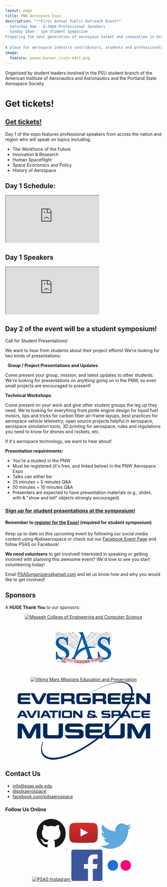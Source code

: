 ```yaml
---
layout: page
title: PNW Aerospace Expo
description: "**First Annual Public Outreach Event** 
- Saturday 9am - 6:30pm Professional Speakers
- Sunday 10am - 3pm Student Symposium
Preparing the next generation of aerospace talent and innovation in Oregon and Washington.

A place for aerospace industry contributors, students and professionals to share innovative projects and forge new relationships through discussion and collaboration."
image:
  feature: pnwae-banner_risto-edit.png
---
```


Organized by student leaders involved in the PSU student branch of the American Institute of Aeronautics and Astronautics and the Portland State Aerospace Society

<h1>Get tickets! <a href="https://commerce.cashnet.com/psupsas"></a> </h1>

## [Get tickets!](https://commerce.cashnet.com/psupsas)

Day 1 of the expo features professional speakers from across the nation and region who will speak on topics including:
- The Workforce of the Future
- Innovation & Research
- Human Spaceflight
- Space Economics and Policy
- History of Aerospace


## Day 1 Schedule:
<iframe src="https://docs.google.com/spreadsheets/d/e/2PACX-1vRGpofW29fOLRSzzi1nW5wbsKej8upHWOI-Ys-pjB73dNC7p-FeuqcwqlIjjJLV31cXNAVZGTGj3XkA/pubhtml?gid=0&amp;single=true&amp;widget=true&amp;headers=false"></iframe>


## Day 1 Speakers
<iframe src="https://docs.google.com/document/d/e/2PACX-1vRFQKKrDAdg2pIvhe1xaE_sSQq67Gp-ZGN4MKTI2777QWahxOdEFzpFQHtFzX-F9uuBNrZF64yJV5eK/pub?embedded=true"></iframe>


## Day 2 of the event will be a student symposium!


Call for Student Presentations!

We want to hear from students about their project efforts! We're looking for two kinds of presentations:

 
**Group / Project Presentations and Updates**

Come present your group, mission, and latest updates to other students. We're looking for presentations on anything going on in the PNW, so even small projects are encouraged to present!


**Technical Workshops**

Come present on your work and give other student groups the leg up they need. We're looking for everything from pintle engine design for liquid fuel motors, tips and tricks for carbon fiber air-frame layups, best practices for aerospace vehicle telemetry, open source projects helpful in aerospace, aerospace simulation tools, 3D printing for aerospace, rules and regulations you need to know for drones and rockets, etc.

If it's aerospace technology, we want to hear about!

**Presentation requirements:**
- You're a student in the PNW
- Must be registered (it's free, and linked below) in the PNW Aerospace Expo
- Talks can either be: 
- 25 minutes + 5 minutes Q&A 
- 50 minutes + 10 minutes Q&A
- Presenters are expected to have presentation materials (e.g., slides, with & "show and tell" objects strongly encouraged)

### [Sign up for student presentations at the symposium!](https://docs.google.com/forms/d/e/1FAIpQLSejpsL2R4Co68spItmmBPaFio7GA5wUDFaf0wIBFUUjdfrVxA/viewform?usp=sf_link)

#### Remember to [register for the Expo!](https://commerce.cashnet.com/psupsas) (required for student symposium)


Keep up to date on this upcoming event by following our social media content using #pdxaerospace or check out our [Facebook Event Page](https://www.facebook.com/events/421555775108087/) and follow PSAS on Facebook!

**We need volunteers** to get involved!
Interested in speaking or getting involved with planning this awesome event? We'd love to see you start volunteering today!

Email PSASorganizers@gmail.com and let us know how and why you would like to get involved!


## Sponsors

A **HUGE Thank You** to our sponsors:

<center>
  <a href="https://www.pdx.edu/cecs/" target="_blank">
    <img alt="Maseeh College of Engineering and Computer Science" src="images/MCECS_Logo.png">
  </a>

  <br>

  <a href="https://specialaerospaceservices.com/" target="_blank">
    <img alt="Special Aerospace Services" src="images/SAS-logo.png">
  </a>

  <br>

  <a href="https://vikingpreservationproject.org/" target="_blank">
    <img alt="Viking Mars Missions Education and Preservation" src="images/VMMEPP-logo.png">
  </a>

  <br>

  <a href="https://www.evergreenmuseum.org/" target="_blank">
    <img alt="Evergreen Aviation and Space Museum" src="images/Evergreen.png">
  </a>

</center>


## Contact Us

 - <info@psas.pdx.edu>
 - [@pdxaerospace](https://twitter.com/pdxaerospace)
 - [facebook.com/pdxaerospace](https://facebook.com/pdxaerospace)


### Follow Us Online

<center>
  <a href="github.com/psas" target="_blank">
    <img alt="PSAS GitHub Projects" src="images/socmed_logos/github.png">
  </a>
  <a href="https://www.youtube.com/user/PSASRockets" target="_blank">
    <img alt="PSAS YouTube" src="images/socmed_logos/youtube.png">
  </a>
  <a href="twitter.com/pdxaerospace" target="_blank">
    <img alt="PSAS Twitter" src="images/socmed_logos/twitter.png">
  </a>
  <br>

  <a href="instagram.com/pdxaerospace" target="_blank">
    <img alt="PSAS Instagram" src="images/socmed_logos/instagram.png">
  </a>
  <a href="facebook.com/pdxaerospace" target="_blank">
    <img alt="PSAS Facebook" src="images/socmed_logos/facebook.png">
  </a>
  <a href="flickr.com/photos/pdxaerospace" target="_blank">
    <img alt="PSAS Flickr" src="images/socmed_logos/flickr.png">
  </a>
</center>